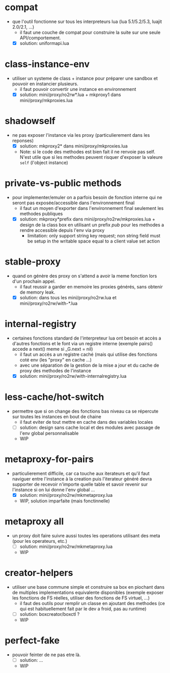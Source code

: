 
# compat

* que l'outil fonctionne sur tous les interpreteurs lua (lua 5.1/5.2/5.3, luajit 2.0/2.1, ...)
  * il faut une couche de compat pour construire la suite sur une seule API/comportement.
  * [x] solution: uniformapi.lua

# class-instance-env

* utiliser un systeme de class + instance pour préparer une sandbox et pouvoir en instancier plusieurs.
  * il faut pouvoir convertir une instance en environnement
  * [x] solution: mini/proxy/ro2rw*.lua + mkproxy1 dans mini/proxy/mkproxies.lua

# shadowself

* ne pas exposer l'instance via les proxy (particulierement dans les reponses)
  * [x] solution: mkproxy2* dans mini/proxy/mkproxies.lua
  * Note: si le code des methodes est bien fait il ne renvoie pas self. N'est utile que si les methodes peuvent risquer d'exposer la valeure `self` (l'object instance)

# private-vs-public methods

* pour implementer/emuler on a parfois besoin de fonction interne qui ne seront pas exposée/accessible dans l'environnement final
  * il faut un moyen d'exporter dans l'environnement final seulement les methodes publiques
  * [x] solution: mkproxy*prefix dans mini/proxy/ro2rw/mkproxies.lua + design de la class box en utilisant un prefix _pub_ pour les methodes a rendre accessible depuis l'env via proxy
    * limitation: only support string key request; non string field must be setup in the writable space equal to a client value set action

# stable-proxy

* quand on génère des proxy on s'attend a avoir la meme fonction lors d'un prochain appel.
  * il faut reussir a garder en memoire les proxies générés, sans obtenir de memory leak.
  * [x] solution: dans tous les mini/proxy/ro2rw.lua et mini/proxy/ro2rw/with-*.lua

# internal-registry

* certaines fonctions standard de l'interpreteur lua ont besoin et accès a d'autres fonctions et le font via un registre interne (exemple pairs() accede a next() meme si _G.next = nil)
  * il faut un accès a un registre caché (mais qui utilise des fonctions coté env (les "proxy" en cache ...)
  * avec une séparation de la gestion de la mise a jour et du cache de proxy des methodes de l'instance
  * [x] solution: mini/proxy/ro2rw/with-internalregistry.lua

# less-cache/hot-switch

* permettre que si on change des fonctions bas niveau ca se répercute sur toutes les instances en bout de chaine
  * il faut eviter de tout mettre en cache dans des variables locales
  * [ ] solution: design sans cache local et des modules avec passage de l'env global personnalisable
  * WIP

# metaproxy-for-pairs

* particulierement difficile, car ca touche aux iterateurs et qu'il faut naviguer entre l'instance à la creation puis l'iterateur généré devra supporter de recevoir n'importe quelle table et savoir revenir sur l'instance si on lui donne l'env global ...
  * [x] solution: mini/proxy/ro2rw/mkmetaproxy.lua
  * WIP, solution imparfaite (mais fonctinnelle)

# metaproxy all

* un proxy doit faire suivre aussi toutes les operations utilisant des meta (pour les operateurs, etc.)
  * [ ] solution: mini/proxy/ro2rw/mkmetaproxy.lua
  * WIP

# creator-helpers

* utiliser une base commune simple et construire sa box en piochant dans de multiples implementations equivalente disponibles (exemple exposer les fonctions de FS réelles, utiliser des fonctions de FS virtuel, ...)
  * il faut des outils pour remplir un classe en ajoutant des methodes (ce qui est habituellement fait par le dev a froid, pas au runtime)
  * [ ] solution: boxcreator/boxctl ?
  * WIP

# perfect-fake

* pouvoir feinter de ne pas etre là.
  * [ ] solution: ...
  * WIP

